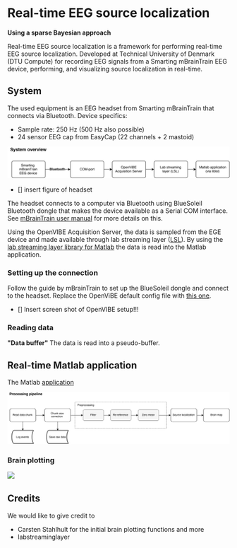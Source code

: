 # Real-time EEG source localization
**Using a sparse Bayesian approach**

<!-- # Introduction -->
Real-time EEG source localization is a framework for performing real-time EEG source localization. Developed at Technical University of Denmark (DTU Compute) for recording EEG signals from a Smarting mBrainTrain EEG device, performing, and visualizing source localization in real-time.



## System
The used equipment is an EEG headset from Smarting mBrainTrain that connects via Bluetooth. 
Device specifics:
- Sample rate: 250 Hz (500 Hz also possible)
- 24 sensor EEG cap from EasyCap (22 channels + 2 mastoid)


<!-- **System overview** -->
![](figures/systemoverview.png)

- [] insert figure of headset


The headset connects to a computer via Bluetooth using BlueSoleil Bluetooth dongle that makes the device available as a Serial COM interface. See [mBrainTrain user manual](https://mbraintrain.com/wp-content/uploads/2016/08/SMARTING-User-Manual.pdf) for more details on this.

Using the OpenVIBE Acquisition Server, the data is sampled from the EGE device and made available through lab streaming layer ([LSL](https://github.com/sccn/labstreaminglayer)). By using the [lab streaming layer library for Matlab](https://github.com/sccn/labstreaminglayer/tree/master/LSL/liblsl-Matlab) the data is read into the Matlab application. 


### Setting up the connection
Follow the guide by mBrainTrain to set up the BlueSoleil dongle and connect to the headset. 
Replace the OpenViBE default config file with [this one](). 

- [] Insert screen shot of OpenVIBE setup!!!


### Reading data

**"Data buffer"**
The data is read into a pseudo-buffer. 



## Real-time Matlab application
The Matlab [application]() 

![](figures/processing.png)





### Brain plotting

![](figures/brainSpin.gif)


## Credits

We would like to give credit to
- Carsten Stahlhult for the initial brain plotting functions and more
- labstreaminglayer

